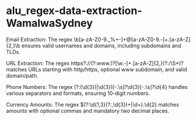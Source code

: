 # alu_regex-data-extraction-WamalwaSydney
Email Extraction: The regex \b[a-zA-Z0-9._%+-]+@[a-zA-Z0-9.-]+\.[a-zA-Z]{2,}\b ensures valid usernames and domains, including subdomains and TLDs.

URL Extraction: The regex https?://(?:www\.)?[\w.-]+\.[a-zA-Z]{2,}(?:/\S*)? matches URLs starting with http/https, optional www subdomain, and valid domain/path.

Phone Numbers: The regex (?:\(\d{3}\)|\d{3})[-.\s]?\d{3}[-.\s]?\d{4} handles various separators and formats, ensuring 10-digit numbers.

Currency Amounts: The regex \$(?:\d{1,3}(?:,\d{3})+|\d+)\.\d{2} matches amounts with optional commas and mandatory two decimal places.
